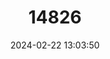 ---
title: "14826"
category: "Niviventer tenaster"
draft: false
date: 2024-02-22 13:03:50
languages:
  English: ["Tenasserim White-bellied Rat", "Indochinese Mountain Niviventer"]
---